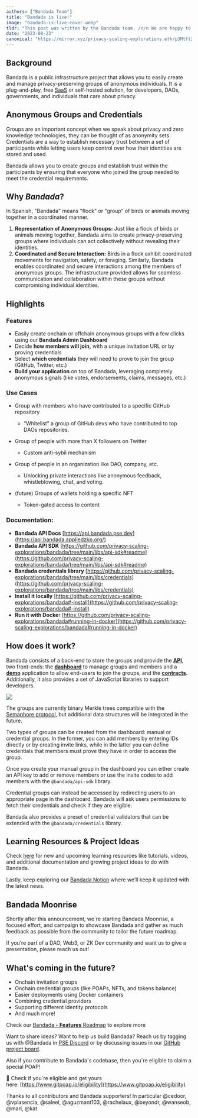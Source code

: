 ```yaml
---
authors: ["Bandada Team"]
title: "Bandada is live!"
image: "bandada-is-live-cover.webp"
tldr: "This post was written by the Bandada team. /n/n We are happy to announce the public release of Bandada V1! Try our [app](https://bandada.pse.dev/) out or run it yourself locally [v1.0.0-alpha](https://github.com/privacy-scaling-explorations/bandada/releases/tag/v1.0.0-alpha)"
date: "2023-08-23"
canonical: "https://mirror.xyz/privacy-scaling-explorations.eth/p3Mtft28FG1ctgeUARVEKLTK_KexnWC6T4CUHaQark4"
---
```


## **Background**

Bandada is a public infrastructure project that allows you to easily create and manage privacy-preserving groups of anonymous individuals. It is a plug-and-play, free [SaaS](https://en.wikipedia.org/wiki/Software_as_a_service) or self-hosted solution, for developers, DAOs, governments, and individuals that care about privacy.

## Anonymous Groups and Credentials

Groups are an important concept when we speak about privacy and zero knowledge technologies, they can be thought of as anonymity sets. Credentials are a way to establish necessary trust between a set of participants while letting users keep control over how their identities are stored and used.

Bandada allows you to create groups and establish trust within the participants by ensuring that everyone who joined the group needed to meet the credential requirements.

## Why _Bandada_?

In Spanish, "Bandada" means "flock" or "group” of birds or animals moving together in a coordinated manner.

1.  **Representation of Anonymous Groups:** Just like a flock of birds or animals moving together, Bandada aims to create privacy-preserving groups where individuals can act collectively without revealing their identities.
2.  **Coordinated and Secure Interaction:** Birds in a flock exhibit coordinated movements for navigation, safety, or foraging. Similarly, Bandada enables coordinated and secure interactions among the members of anonymous groups. The infrastructure provided allows for seamless communication and collaboration within these groups without compromising individual identities.

## **Highlights**

### F**eatures**

- Easily create onchain or offchain anonymous groups with a few clicks using our **Bandada Admin Dashboard**
- Decide **how members will join,** with a unique invitation URL or by proving credentials
- Select **which credentials** they will need to prove to join the group (GitHub, Twitter, etc.)
- **Build your application** on top of Bandada, leveraging completely anonymous signals (like votes, endorsements, claims, messages, etc.)

### Use Cases

- Group with members who have contributed to a specific GitHub repository

  - “Whitelist” a group of GitHub devs who have contributed to top DAOs repositories.

- Group of people with more than X followers on Twitter

  - Custom anti-sybil mechanism

- Group of people in an organization like DAO, company, etc.

  - Unlocking private interactions like anonymous feedback, whistleblowing, chat, and voting.

- (future) Groups of wallets holding a specific NFT

  - Token-gated access to content

### Documentation:

- **Bandada API Docs** [https://api.bandada.pse.dev](https://api.bandada.appliedzkp.org/)
- **Bandada API SDK** [https://github.com/privacy-scaling-explorations/bandada/tree/main/libs/api-sdk#readme](https://github.com/privacy-scaling-explorations/bandada/tree/main/libs/api-sdk#readme)
- **Bandada credentials library** [https://github.com/privacy-scaling-explorations/bandada/tree/main/libs/credentials](https://github.com/privacy-scaling-explorations/bandada/tree/main/libs/credentials)
- **Install it locally** [https://github.com/privacy-scaling-explorations/bandada#-install](https://github.com/privacy-scaling-explorations/bandada#-install)
- **Run it with Docke**r [https://github.com/privacy-scaling-explorations/bandada#running-in-docker](https://github.com/privacy-scaling-explorations/bandada#running-in-docker)

## How does it work?

Bandada consists of a back-end to store the groups and provide the **[API](https://github.com/privacy-scaling-explorations/bandada/blob/docs/readme-files/apps/api)**, two front-ends: the **[dashboard](https://github.com/privacy-scaling-explorations/bandada/blob/docs/readme-files/apps/dashboard)** to manage groups and members and a **[demo](https://github.com/privacy-scaling-explorations/bandada/blob/docs/readme-files/apps/client)** application to allow end-users to join the groups, and the **[contracts](https://github.com/privacy-scaling-explorations/bandada/blob/docs/readme-files/apps/contracts).** Additionally, it also provides a set of JavaScript libraries to support developers.

![](/articles/bandada-is-live/YLKtfrsyR1gTNXMjHh8ec.webp)

The groups are currently binary Merkle trees compatible with the [Semaphore protocol,](https://semaphore.appliedzkp.org/) but additional data structures will be integrated in the future.

Two types of groups can be created from the dashboard: manual or credential groups. In the former, you can add members by entering IDs directly or by creating invite links, while in the latter you can define credentials that members must prove they have in order to access the group.

Once you create your manual group in the dashboard you can either create an API key to add or remove members or use the invite codes to add members with the `@bandada/api-sdk` library.

Credential groups can instead be accessed by redirecting users to an appropriate page in the dashboard. Bandada will ask users permissions to fetch their credentials and check if they are eligible.

Bandada also provides a preset of credential validators that can be extended with the `@bandada/credentials` library.

## Learning Resources & Project Ideas

Check [here](https://www.notion.so/Bandada-Learning-Resources-Project-Ideas-68803d6da8374a4399824e9a93995ff3?pvs=21) for new and upcoming learning resources like tutorials, videos, and additional documentation and growing project ideas to do with Bandada.

Lastly, keep exploring our [Bandada Notion](https://www.notion.so/Bandada-82d0d9d3c6b64b7bb2a09d4c7647c083?pvs=21) where we’ll keep it updated with the latest news.

## Bandada Moonrise

Shortly after this announcement, we´re starting Bandada Moonrise, a focused effort, and campaign to showcase Bandada and gather as much feedback as possible from the community to tailor the future roadmap.

If you’re part of a DAO, Web3, or ZK Dev community and want us to give a presentation, please reach us out!

## **What's coming in the future?**

- Onchain invitation groups
- Onchain credential groups (like POAPs, NFTs, and tokens balance)
- Easier deployments using Docker containers
- Combining credential providers
- Supporting different identity protocols
- And much more!

Check our [Bandada - **Features** Roadmap](https://www.notion.so/Bandada-Features-Roadmap-8f9b1cf68e2b4a48a03ce898521370c5?pvs=21) to explore more

Want to share ideas? Want to help us build Bandada? Reach us by tagging us with @Bandada in [PSE Discord](https://discord.com/invite/sF5CT5rzrR) or by discussing issues in our [GitHub project board](https://github.com/orgs/privacy-scaling-explorations/projects/18/views/1).

Also if you contribute to Bandada´s codebase, then you´re eligible to claim a special POAP!

🥳 Check if you´re eligible and get yours here: [https://www.gitpoap.io/eligibility](https://www.gitpoap.io/eligibility)

Thanks to all contributors and Bandada supporters! In particular @cedoor, @vplasencia, @saleel, @aguzmant103, @rachelaux, @beyondr, @wanseob, @mari, @kat
